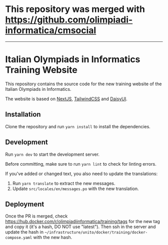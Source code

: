 # This repository was merged with https://github.com/olimpiadi-informatica/cmsocial

---

# Italian Olympiads in Informatics Training Website

This repository contains the source code for the new training website of the Italian Olympiads in Informatics.

The website is based on [NextJS](https://nextjs.org/), [TailwindCSS](https://tailwindcss.com/)
and [DaisyUI](https://daisyui.com/).

## Installation

Clone the repository and run `yarn install` to install the dependencies.

## Development

Run `yarn dev` to start the development server.

Before committing, make sure to run `yarn lint` to check for linting errors.

If you've added or changed text, you also need to update the translations:

1. Run `yarn translate` to extract the new messages.
2. Update `src/locales/en/messages.po` with the new translation.

## Deployment

Once the PR is merged, check https://hub.docker.com/r/olimpiadiinformatica/training/tags for the
new tag and copy it (it's a hash, DO NOT use "latest"). Then ssh in the server and update the hash
in `~/infrastructure/unito/docker/training/docker-compose.yaml` with the new hash.
